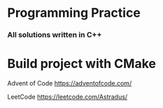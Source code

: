 # Programming Practice


### All solutions written in C++
# Build project with CMake

Advent of Code
https://adventofcode.com/

LeetCode
https://leetcode.com/Astradus/

